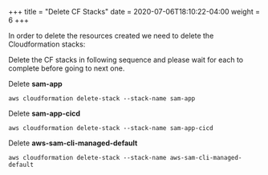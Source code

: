 +++
title = "Delete CF Stacks"
date =  2020-07-06T18:10:22-04:00
weight = 6
+++

In order to delete the resources created we need to delete the Cloudformation stacks:

Delete the CF stacks in following sequence and please wait for each to complete before going to next one. 

Delete **sam-app**
```
aws cloudformation delete-stack --stack-name sam-app
```

Delete **sam-app-cicd**
```
aws cloudformation delete-stack --stack-name sam-app-cicd
```

Delete **aws-sam-cli-managed-default**

```
aws cloudformation delete-stack --stack-name aws-sam-cli-managed-default

```

